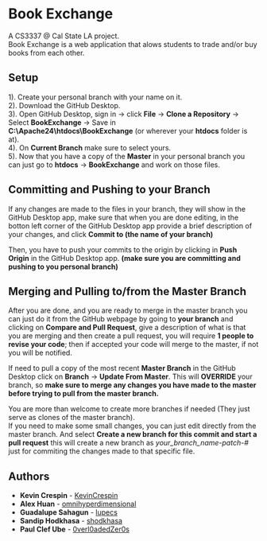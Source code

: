 # Book Exchange

A CS3337 @ Cal State LA project.</br>
Book Exchange is a web application that alows students to trade and/or buy books from each other.</br>

## Setup 

1). Create your personal branch with your name on it.</br>
2). Download the GitHub Desktop.</br>
3). Open GitHub Desktop, sign in -> click **File** -> **Clone a Repository** -> Select **BookExchange** -> Save in </br> **C:\Apache24\htdocs\BookExchange** (or wherever your **htdocs** folder is at).</br>
4). On **Current Branch** make sure to select yours.</br>
5). Now that you have a copy of the **Master** in your personal branch you can just go to **htdocs** -> **BookExchange** and work on those files.</br>

## Committing and Pushing to your Branch

If any changes are made to the files in your branch, they will show in the GitHub Desktop app, make sure that when
you are done editing, in the botton left corner of the GitHub Desktop app provide a brief description of your changes, and click **Commit to (the name of your branch)**</br>

Then, you have to push your commits to the origin by clicking in **Push Origin** in the GitHub Desktop app.
**(make sure you are committing and pushing to you personal branch)**

## Merging and Pulling to/from the Master Branch 

After you are done, and you are ready to merge in the master branch you can just do it from the GitHub webpage by going to **your branch** and clicking on **Compare and Pull Request**, give a description of what is that you are merging and 
then create a pull request, you will require **1 people to revise your code**; then if accepted your code will merge to the master, if not you will be notified.

If need to pull a copy of the most recent **Master Branch** in the GitHub Desktop click on **Branch** -> **Update From Master**.
This will **OVERRIDE** your branch, so **make sure to merge any changes you have made to the master before trying to pull from the master branch.**

You are more than welcome to create more branches if needed (They just serve as clones of the master branch).</br>
If you need to make some small changes, you can just edit directly from the master branch. And select **Create a new branch for this commit and start a pull request** this will create a new branch as _your_branch_name-patch-#_ just for commiting the changes made to that specific file.

## Authors

* **Kevin Crespin** - [KevinCrespin](https://github.com/KevinCrespin)
* **Alex Huan** - [omnihyperdimensional](https://github.com/omnihyperdimensional)
* **Guadalupe Sahagun** - [lupecs](https://github.com/lupecs)
* **Sandip Hodkhasa** - [shodkhasa](https://github.com/shodkhasa)
* **Paul Clef Ube** - [0verl0adedZer0s](https://github.com/0verl0adedZer0s)
